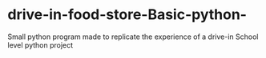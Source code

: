 # drive-in-food-store-Basic-python-
Small python program made to replicate the experience of a drive-in
School level python project
